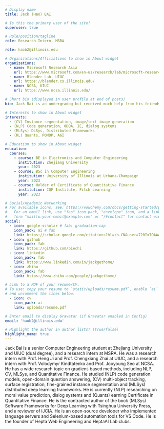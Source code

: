 ```yaml
---
# Display name
title: Jack (Hao) BAI

# Is this the primary user of the site?
superuser: true

# Role/position/tagline
role: Research Intern, MSRA

role: haob2@illinois.edu

# Organizations/Affiliations to show in About widget
organizations:
  - name: Microsoft Research Asia
    url: https://www.microsoft.com/en-us/research/lab/microsoft-research-asia/
  - name: Blender Lab, UIUC
    url: https://blender.cs.illinois.edu/
  - name: NCSA, UIUC
    url: https://www.ncsa.illinois.edu/

# Short bio (displayed in user profile at end of posts)
bio: Jack Bai is an undergradog but received much help from his friends and professors. He is very thankful for all those who helped him with his research and engineering works.

# Interests to show in About widget
interests:
  - (CV) Instance segmentation, image/text-image generation
  - (NLP) Code generation, ODQA, IE, dialog systems
  - (MLSys) DLSys, Distributed Frameworks
  - (RL) Quants, POMDP, AGI

# Education to show in About widget
education:
  courses:
    - course: BE in Electronics and Computer Engineering
      institution: Zhejiang University
      year: 2023
    - course: BSc in Computer Engineering
      institution: University of Illinois at Urbana-Champaign
      year: 2023
    - course: Holder of Certificate of Quantitative Finance
      institution: CQF Institute, Fitch Learning
      year: 2023

# Social/Academic Networking
# For available icons, see: https://wowchemy.com/docs/getting-started/page-builder/#icons
#   For an email link, use "fas" icon pack, "envelope" icon, and a link in the
#   form "mailto:your-email@example.com" or "/#contact" for contact widget.
social:
  - icon: google-scholar # fab: graduation-cap
    icon_pack: ai # fab
    link: https://scholar.google.com/citations?hl=zh-CN&user=720Ix7QAAAAJ
  - icon: github
    icon_pack: fab
    link: https://github.com/biechi
  - icon: linkedin
    icon_pack: fab
    link: https://www.linkedin.com/in/jackgethome/
  - icon: zhihu
    icon_pack: fab
    link: https://www.zhihu.com/people/jackgethome/

# Link to a PDF of your resume/CV.
# To use: copy your resume to `static/uploads/resume.pdf`, enable `ai` icons in `params.toml`,
# and uncomment the lines below.
  - icon: cv
    icon_pack: ai
    link: uploads/resume.pdf

# Enter email to display Gravatar (if Gravatar enabled in Config)
email: 'haob2@illinois.edu'

# Highlight the author in author lists? (true/false)
highlight_name: true
---
```


Jack Bai is a senior Computer Engineering student at Zhejiang University and UIUC (dual degree), and a research intern at MSRA. He was a research intern with Prof. Heng Ji and Prof. Chengxiang Zhai at UIUC, and a research intern with Prof. Volodymyr Kindtatenko and Prof. Jooyoung Seo at NCSA. He has a wide research topic on gradient-based methods, including NLP, CV, MLSys, and Quantitative Finance. He studied (NLP) code generation models, open-domain question answering, (CV) multi-object tracking, surface registration, fine-grained instance segmentation and (MLSys) distributed deep learning frameworks. He is currently (NLP) researching on moral value prediction, dialog systems and (Quants) earning Certiﬁcate in Quantitative Finance. He is the contracted author of the book (MLSys) Software Frameworks for Deep Learning with Tsinghua University Press, and a reviewer of IJCIA. He is an open-source developer who implemented language servers and Selenium-based automation tools for VS Code. He is the founder of Hepta Web Engineering and HeptaAI Lab clubs.

<!-- {{< icon name="download" pack="fas" >}} Download my {{< staticref "uploads/demo_resume.pdf" "newtab" >}}resumé{{< /staticref >}}. -->
